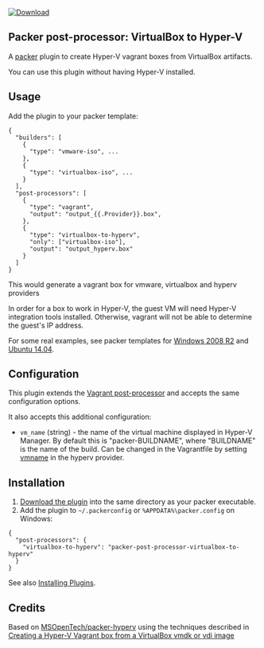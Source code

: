 [ ![Download][download-image] ][download-url]

Packer post-processor: VirtualBox to Hyper-V
---

A [packer] plugin to create Hyper-V vagrant boxes from VirtualBox artifacts.

You can use this plugin without having Hyper-V installed.


Usage
---

Add the plugin to your packer template:

```
{
  "builders": [
    {
      "type": "vmware-iso", ...
    },
    {
      "type": "virtualbox-iso", ...
    }
  ],
  "post-processors": [
    {
      "type": "vagrant",
      "output": "output_{{.Provider}}.box",
    },
    {
      "type": "virtualbox-to-hyperv",
      "only": ["virtualbox-iso"],
      "output": "output_hyperv.box"
    }
  ]
}
```

This would generate a vagrant box for vmware, virtualbox and hyperv providers

In order for a box to work in Hyper-V, the guest VM will need Hyper-V integration tools installed. Otherwise, vagrant will not be able to determine the guest's IP address.

For some real examples, see packer templates for [Windows 2008 R2] and [Ubuntu 14.04].

Configuration
---

This plugin extends the [Vagrant post-processor] and accepts the same configuration options.

It also accepts this additional configuration:
- `vm_name` (string) - the name of the virtual machine displayed in Hyper-V Manager.
  By default this is "packer-BUILDNAME", where "BUILDNAME" is the name of the build.
  Can be changed in the Vagrantfile by setting [vmname] in the hyperv provider.


Installation
---

1. [Download the plugin][download-url] into the same directory as your packer executable.
2. Add the plugin to `~/.packerconfig` or `%APPDATA%\packer.config` on Windows:

```
{
  "post-processors": {
    "virtualbox-to-hyperv": "packer-post-processor-virtualbox-to-hyperv"
  }
}
```

See also [Installing Plugins].


Credits
---

Based on [MSOpenTech/packer-hyperv] using the techniques described in [Creating a Hyper-V Vagrant box from a VirtualBox vmdk or vdi image]



[download-url]: https://bintray.com/dwickern/packer-plugins/packer-post-processor-virtualbox-to-hyperv/_latestVersion#files
[download-image]: https://api.bintray.com/packages/dwickern/packer-plugins/packer-post-processor-virtualbox-to-hyperv/images/download.svg
[Creating a Hyper-V Vagrant box from a VirtualBox vmdk or vdi image]: http://www.hurryupandwait.io/blog/creating-a-hyper-v-vagrant-box-from-a-virtualbox-vmdk-or-vdi-image
[packer]: https://www.packer.io/
[MSOpenTech/packer-hyperv]: https://github.com/MSOpenTech/packer-hyperv
[Installing Plugins]: https://www.packer.io/docs/extend/plugins.html
[Vagrant post-processor]: https://www.packer.io/docs/post-processors/vagrant.html
[vmname]: https://www.vagrantup.com/docs/hyperv/configuration.html
[Windows 2008 R2]: https://github.com/dwickern/packer-windows/blob/master/windows_2008_r2.json
[Ubuntu 14.04]: https://github.com/dwickern/packer-ubuntu/blob/master/ubuntu.json

